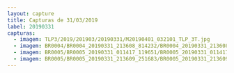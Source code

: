```yaml
---
layout: capture
title: Capturas de 31/03/2019
label: 20190331
capturas:
  - imagem: TLP3/2019/201903/20190331/M20190401_032101_TLP_3T.jpg
  - imagem: BR0004/BR0004_20190331_213608_814232/BR0004_20190331_213608_814232_stack_4_meteors.jpg
  - imagem: BR0005/BR0005_20190331_011417_119651/BR0005_20190331_011417_119651_stack_24_meteors.jpg
  - imagem: BR0005/BR0005_20190331_213609_251683/BR0005_20190331_213609_251683_stack_57_meteors.jpg
---
```

